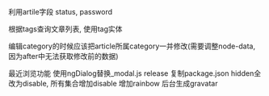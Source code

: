 利用artile字段 status, password

根据tags查询文章列表, 使用tag实体



编辑category的时候应该把article所属category一并修改(需要调整node-data, 因为after中无法获取修改前的数据)

最近浏览功能
使用ngDialog替换_modal.js
release 复制package.json
hidden全改为disable, 所有集合增加disable
增加rainbow
后台生成gravatar
